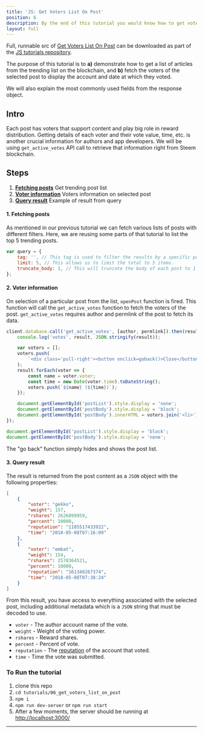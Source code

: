```yaml
---
title: 'JS: Get Voters List On Post'
position: 6
description: By the end of this tutorial you would know how to get voters list on any content
layout: full
---              
```

<span class="fa-pull-left top-of-tutorial-repo-link"><span class="first-word">Full</span>, runnable src of [Get Voters List On Post](https://github.com/steemit/devportal-tutorials-js/tree/master/tutorials/06_get_voters_list_on_post) can be downloaded as part of the [JS tutorials repository](https://github.com/steemit/devportal-tutorials-js).</span>
<br>



The purpose of this tutorial is to **a)** demonstrate how to get a list of articles from the trending list on the blockchain, and **b)** fetch the voters of the selected post to display the account and date at which they voted.

We will also explain the most commonly used fields from the response object.

## Intro

Each post has voters that support content and play big role in reward distribution. Getting details of each voter and their vote value, time, etc. is another crucial information for authors and app developers. We will be using `get_active_votes` API call to retrieve that information right from Steem blockchain.

## Steps

1.  [**Fetching posts**](#fetching-posts) Get trending post list
1.  [**Voter information**](#voter-info) Voters information on selected post
1.  [**Query result**](#query-result) Example of result from query

#### 1. Fetching posts<a name="fetching-posts"></a>

As mentioned in our previous tutorial we can fetch various lists of posts with different filters. Here, we are reusing some parts of that tutorial to list the top 5 trending posts.

```javascript
var query = {
    tag: '', // This tag is used to filter the results by a specific post tag.
    limit: 5, // This allows us to limit the total to 5 items.
    truncate_body: 1, // This will truncate the body of each post to 1 character, which is useful if you want to work with lighter array.
};
```

#### 2. Voter information<a name="voter-info"></a>

On selection of a particular post from the list, `openPost` function is fired. This function will call the `get_active_votes` function to fetch the voters of the post. `get_active_votes` requires author and permlink of the post to fetch its data.

```javascript
client.database.call('get_active_votes', [author, permlink]).then(result => {
    console.log('votes', result, JSON.stringify(result));

    var voters = [];
    voters.push(
        `<div class='pull-right'><button onclick=goback()>Close</button></div><br>`
    );
    result.forEach(voter => {
        const name = voter.voter;
        const time = new Date(voter.time).toDateString();
        voters.push(`${name} (${time})`);
    });

    document.getElementById('postList').style.display = 'none';
    document.getElementById('postBody').style.display = 'block';
    document.getElementById('postBody').innerHTML = voters.join('<li>');
});
```

```javascript
document.getElementById('postList').style.display = 'block';
document.getElementById('postBody').style.display = 'none';
```

The "go back" function simply hides and shows the post list.

#### 3. Query result<a name="query-result"></a>

The result is returned from the post content as a `JSON` object with the following properties:

```json
[
    {
        "voter": "gekko",
        "weight": 157,
        "rshares": 2626899959,
        "percent": 10000,
        "reputation": "1185517433922",
        "time": "2018-05-08T07:16:09"
    },
    {
        "voter": "embat",
        "weight": 154,
        "rshares": 2578364521,
        "percent": 10000,
        "reputation": "161340267374",
        "time": "2018-05-08T07:38:24"
    }
]
```

From this result, you have access to everything associated with the selected post, including additional metadata which is a `JSON` string that must be decoded to use.

*   `voter` - The author account name of the vote.
*   `weight` - Weight of the voting power.
*   `rshares` - Reward shares.
*   `percent` - Percent of vote.
*   `reputation` - The [reputation](https://developers.steem.io/glossary/#reputation) of the account that voted.
*   `time` - Time the vote was submitted.

### To Run the tutorial

1.  clone this repo
1.  `cd tutorials/06_get_voters_list_on_post`
1.  `npm i`
1.  `npm run dev-server` or `npm run start`
1.  After a few moments, the server should be running at [http://localhost:3000/](http://localhost:3000/)

---
